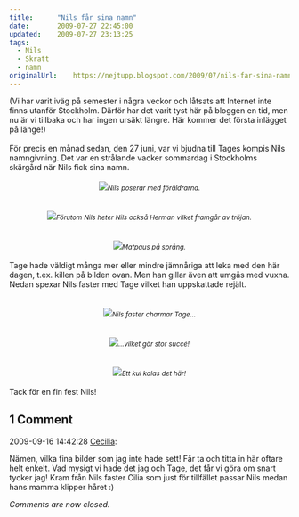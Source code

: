 ```yaml
---
title:		"Nils får sina namn"
date:		2009-07-27 22:45:00
updated:	2009-07-27 23:13:25
tags: 
  - Nils
  - Skratt
  - namn	
originalUrl:	https://nejtupp.blogspot.com/2009/07/nils-far-sina-namn.html
---
```


<div style="text-align: left;"><span style="font-size:100%;">(Vi har varit iväg på semester i några veckor och låtsats att Internet inte finns utanför Stockholm. Därför har det varit tyst här på bloggen en tid, men nu är vi tillbaka och har ingen ursäkt längre. Här kommer det första inlägget på länge!</span>)<br></div><br>För precis en månad sedan, den 27 juni, var vi bjudna till Tages kompis Nils namngivning. Det var en strålande vacker sommardag i Stockholms skärgård när Nils fick sina namn.<br><br><div style="text-align: center;"><img src="../../../../img/_MG_6216_print_matte.jpg"><span style="font-size:85%;"><span style="font-style: italic;">Nils poserar med föräldrarna.</span></span><br></div><br><br><div style="text-align: center;"><img src="../../../../img/_MG_6084_print_matte.jpg"><span style="font-size:85%;"><span style="font-style: italic;">Förutom Nils heter Nils också Herman vilket framgår av tröjan.</span></span><br></div><br><br><div style="text-align: center;"><img src="../../../../img/_MG_6138_print_matte.jpg"><span style="font-size:85%;"><span style="font-style: italic;">Matpaus på språng.</span></span><br></div><br>Tage hade väldigt många mer eller mindre jämnåriga att leka med den här dagen, t.ex. killen på bilden ovan. Men han gillar även att umgås med vuxna. Nedan spexar Nils faster med Tage vilket han uppskattade rejält.<br><br><br><div style="text-align: center;"><img src="../../../../img/_MG_6223_1024pix.jpg"><span style="font-size:85%;"><span style="font-style: italic;">Nils faster charmar Tage...</span><br></span></div><br><br><div style="text-align: center;"><img src="../../../../img/_MG_6224_1024pix.jpg"><span style="font-size:85%;"><span style="font-style: italic;">...vilket gör stor succé!</span></span><br></div><br><br><div style="text-align: center;"><img src="../../../../img/_MG_6225_1024pix.jpg"><span style="font-size:85%;"><span style="font-style: italic;">Ett kul kalas det här!</span></span><br></div><br>Tack för en fin fest Nils!

<div class="comments">
	<div class="comments-header"><h2>1 Comment</h2></div>
	<div class="comments-body">
			<div class="comment" id="comment-5838268503098174400">
				<p class="comment-header">
					<date datetime="2009-09-16T14:42:28.450+02:00">2009-09-16 14:42:28</date> 
					<a href="undefined" rel="nofollow">Cecilia</a>:
				</p>
				<div class="comment-content"><p>Nämen, vilka fina bilder som jag inte hade sett! Får ta och titta in här oftare helt enkelt. Vad mysigt vi hade det jag och Tage, det får vi göra om snart tycker jag! Kram från Nils faster Cilia som just för tillfället passar Nils medan hans mamma klipper håret :)</p></div>
				<div class="comment-footer"></div>
			</div></div>
	<p class="comments-footer"><em>Comments are now closed.</em></p>
</div>